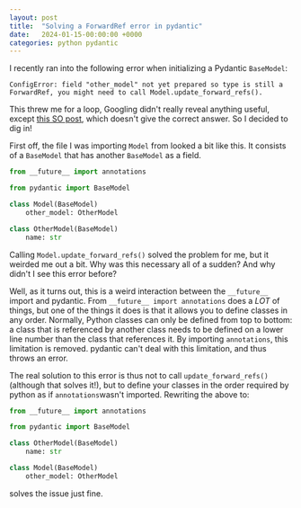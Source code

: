 ```yaml
---
layout: post
title:  "Solving a ForwardRef error in pydantic"
date:   2024-01-15-00:00:00 +0000
categories: python pydantic
---
```


I recently ran into the following error when initializing a Pydantic `BaseModel`:

```text
ConfigError: field "other_model" not yet prepared so type is still a ForwardRef, you might need to call Model.update_forward_refs().
```

This threw me for a loop, Googling didn't really reveal anything useful, except [this SO post](https://stackoverflow.com/questions/71510622/pydantics-update-forward-refs-raises-typing-nameerror), which doesn't give the correct answer. So I decided to dig in!

First off, the file I was importing `Model` from looked a bit like this. It consists of a `BaseModel` that has another `BaseModel` as a field.

```python
from __future__ import annotations

from pydantic import BaseModel

class Model(BaseModel)
    other_model: OtherModel

class OtherModel(BaseModel)
    name: str
```

Calling `Model.update_forward_refs()` solved the problem for me, but it weirded me out a bit. Why was this necessary all of a sudden? And why didn't I see this error before?

Well, as it turns out, this is a weird interaction between the `__future__` import and pydantic. From `__future__ import annotations` does a _LOT_ of things, but one of the things it does is that it allows you to define classes in any order. Normally, Python classes can only be defined from top to bottom: a class that is referenced by another class needs to be defined on a lower line number than the class that references it. By importing `annotations`, this limitation is removed. pydantic can't deal with this limitation, and thus throws an error.

The real solution to this error is thus not to call `update_forward_refs()` (although that solves it!), but to define your classes in the order required by python as if `annotations`wasn't imported. Rewriting the above to:

```python
from __future__ import annotations

from pydantic import BaseModel

class OtherModel(BaseModel)
    name: str

class Model(BaseModel)
    other_model: OtherModel

```

solves the issue just fine. 